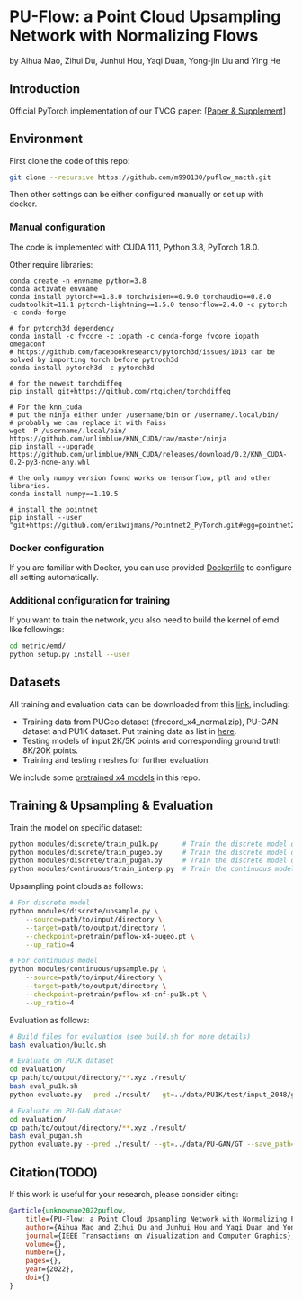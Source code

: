 # PU-Flow: a Point Cloud Upsampling Network with Normalizing Flows

by Aihua Mao, Zihui Du, Junhui Hou, Yaqi Duan, Yong-jin Liu and Ying He

## Introduction

Official PyTorch implementation of our TVCG paper: [[Paper & Supplement]](https://arxiv.org/abs/2107.05893)

## Environment

First clone the code of this repo:

```bash
git clone --recursive https://github.com/m990130/puflow_macth.git
```

Then other settings can be either configured manually or set up with docker.

### Manual configuration

The code is implemented with CUDA 11.1, Python 3.8, PyTorch 1.8.0.

Other require libraries:

```
conda create -n envname python=3.8
conda activate envname
conda install pytorch==1.8.0 torchvision==0.9.0 torchaudio==0.8.0 cudatoolkit=11.1 pytorch-lightning==1.5.0 tensorflow=2.4.0 -c pytorch -c conda-forge

# for pytorch3d dependency
conda install -c fvcore -c iopath -c conda-forge fvcore iopath omegaconf
# https://github.com/facebookresearch/pytorch3d/issues/1013 can be solved by importing torch before pytroch3d
conda install pytorch3d -c pytorch3d

# for the newest torchdiffeq
pip install git+https://github.com/rtqichen/torchdiffeq

# For the knn_cuda
# put the ninja either under /username/bin or /username/.local/bin/
# probably we can replace it with Faiss
wget -P /username/.local/bin/ https://github.com/unlimblue/KNN_CUDA/raw/master/ninja
pip install --upgrade https://github.com/unlimblue/KNN_CUDA/releases/download/0.2/KNN_CUDA-0.2-py3-none-any.whl

# the only numpy version found works on tensorflow, ptl and other libraries.
conda install numpy==1.19.5

# install the pointnet
pip install --user "git+https://github.com/erikwijmans/Pointnet2_PyTorch.git#egg=pointnet2_ops&subdirectory=pointnet2_ops_lib"
```

### Docker configuration

If you are familiar with Docker, you can use provided [Dockerfile](docker/Dockerfile) to configure all setting automatically.

### Additional configuration for training

If you want to train the network, you also need to build the kernel of emd like followings:

```bash
cd metric/emd/
python setup.py install --user
```

## Datasets

All training and evaluation data can be downloaded from this [link](https://drive.google.com/drive/folders/1jaKC-bF0yfwpdxfRtuhoQLMhCjiMVPiz?usp=sharing), including:

- Training data from PUGeo dataset (tfrecord_x4_normal.zip), PU-GAN dataset and PU1K dataset. Put training data as list in [here](data/filelist.txt).
- Testing models of input 2K/5K points and corresponding ground truth 8K/20K points.
- Training and testing meshes for further evaluation.

We include some [pretrained x4 models](pretrain/) in this repo.

## Training & Upsampling & Evaluation

Train the model on specific dataset:

```bash
python modules/discrete/train_pu1k.py      # Train the discrete model on PU1K Dataset
python modules/discrete/train_pugeo.py     # Train the discrete model on PUGeo Dataset
python modules/discrete/train_pugan.py     # Train the discrete model on PU-GAN Dataset
python modules/continuous/train_interp.py  # Train the continuous model on PU1K Dataset
```

Upsampling point clouds as follows:

```bash
# For discrete model
python modules/discrete/upsample.py \
    --source=path/to/input/directory \
    --target=path/to/output/directory \
    --checkpoint=pretrain/puflow-x4-pugeo.pt \
    --up_ratio=4

# For continuous model
python modules/continuous/upsample.py \
    --source=path/to/input/directory \
    --target=path/to/output/directory \
    --checkpoint=pretrain/puflow-x4-cnf-pu1k.pt \
    --up_ratio=4
```

Evaluation as follows:

```bash
# Build files for evaluation (see build.sh for more details)
bash evaluation/build.sh

# Evaluate on PU1K dataset
cd evaluation/
cp path/to/output/directory/**.xyz ./result/
bash eval_pu1k.sh
python evaluate.py --pred ./result/ --gt=../data/PU1K/test/input_2048/gt_8192 --save_path=./result/

# Evaluate on PU-GAN dataset
cd evaluation/
cp path/to/output/directory/**.xyz ./result/
bash eval_pugan.sh
python evaluate.py --pred ./result/ --gt=../data/PU-GAN/GT --save_path=./result/
```

## Citation(TODO)

If this work is useful for your research, please consider citing:

```bibtex
@article{unknownue2022puflow,
    title={PU-Flow: a Point Cloud Upsampling Network with Normalizing Flows},
    author={Aihua Mao and Zihui Du and Junhui Hou and Yaqi Duan and Yong-jin Liu and Ying He},
    journal={IEEE Transactions on Visualization and Computer Graphics},
    volume={},
    number={},
    pages={},
    year={2022},
    doi={}
}
```
